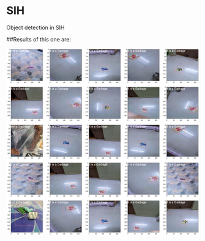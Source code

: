 # SIH
Object detection in SIH



##Results of this one are:

![results](https://github.com/GadirajuSanjayvarma/GarbageDetection/blob/master/results.png)

